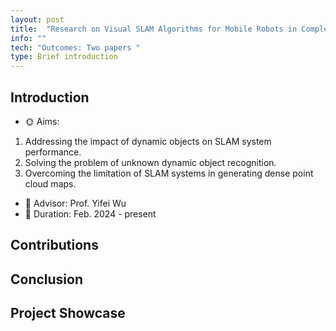 ```yaml
---
layout: post
title:  "Research on Visual SLAM Algorithms for Mobile Robots in Complex Dynamic Environments"
info: ""
tech: "Outcomes: Two papers "
type: Brief introduction 
---
```


## Introduction

 * &#127774; Aims: 

1. Addressing the impact of dynamic objects on SLAM system performance.
2. Solving the problem of unknown dynamic object recognition.
3. Overcoming the limitation of SLAM systems in generating dense point cloud maps.

 * &#128221; Advisor: Prof. Yifei Wu 
 * &#128197; Duration: Feb. 2024 - present

## Contributions
 


## Conclusion
 


## Project Showcase